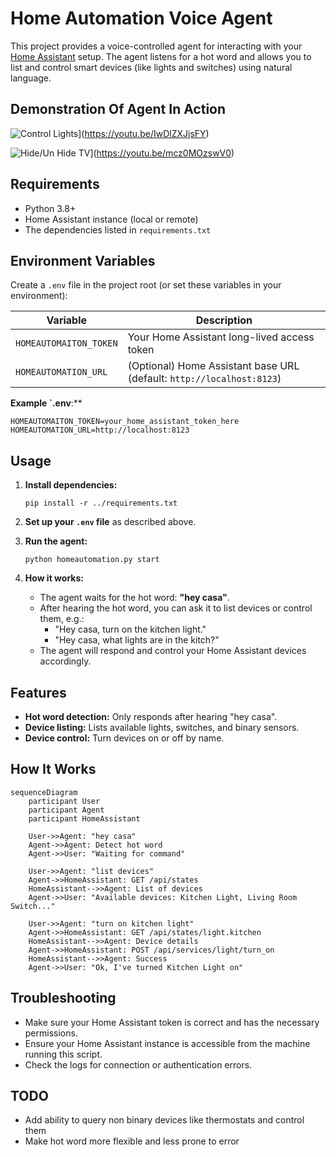 # Home Automation Voice Agent

This project provides a voice-controlled agent for interacting with your [Home Assistant](https://www.home-assistant.io/) setup. The agent listens for a hot word and allows you to list and control smart devices (like lights and switches) using natural language.

## Demonstration Of Agent In Action
![Control Lights](https://youtu.be/IwDlZXJjsFY/0.jpg)](https://youtu.be/IwDlZXJjsFY)

![Hide/Un Hide TV](https://youtu.be/mcz0MOzswV0/0.jpg)](https://youtu.be/mcz0MOzswV0)



## Requirements

- Python 3.8+
- Home Assistant instance (local or remote)
- The dependencies listed in `requirements.txt`

## Environment Variables

Create a `.env` file in the project root (or set these variables in your environment):

| Variable                | Description                                                      |
|-------------------------|------------------------------------------------------------------|
| `HOMEAUTOMAITON_TOKEN`  | Your Home Assistant long-lived access token                      |
| `HOMEAUTOMATION_URL`    | (Optional) Home Assistant base URL (default: `http://localhost:8123`) |

**Example `.env**:**

```
HOMEAUTOMAITON_TOKEN=your_home_assistant_token_here
HOMEAUTOMATION_URL=http://localhost:8123
```

## Usage

1. **Install dependencies:**
   ```
   pip install -r ../requirements.txt
   ```

2. **Set up your `.env` file** as described above.

3. **Run the agent:**
   ```
   python homeautomation.py start
   ```

4. **How it works:**
   - The agent waits for the hot word: **"hey casa"**.
   - After hearing the hot word, you can ask it to list devices or control them, e.g.:
     - "Hey casa, turn on the kitchen light."
     - "Hey casa, what lights are in the kitch?"
   - The agent will respond and control your Home Assistant devices accordingly.

## Features

- **Hot word detection:** Only responds after hearing "hey casa".
- **Device listing:** Lists available lights, switches, and binary sensors.
- **Device control:** Turn devices on or off by name.

## How It Works

```mermaid
sequenceDiagram
    participant User
    participant Agent
    participant HomeAssistant

    User->>Agent: "hey casa"
    Agent->>Agent: Detect hot word
    Agent->>User: "Waiting for command"

    User->>Agent: "list devices"
    Agent->>HomeAssistant: GET /api/states
    HomeAssistant-->>Agent: List of devices
    Agent->>User: "Available devices: Kitchen Light, Living Room Switch..."

    User->>Agent: "turn on kitchen light"
    Agent->>HomeAssistant: GET /api/states/light.kitchen
    HomeAssistant-->>Agent: Device details
    Agent->>HomeAssistant: POST /api/services/light/turn_on
    HomeAssistant-->>Agent: Success
    Agent->>User: "Ok, I've turned Kitchen Light on"
```

## Troubleshooting

- Make sure your Home Assistant token is correct and has the necessary permissions.
- Ensure your Home Assistant instance is accessible from the machine running this script.
- Check the logs for connection or authentication errors.


## TODO

* Add ability to query non binary devices like thermostats and control them
* Make hot word more flexible and less prone to error